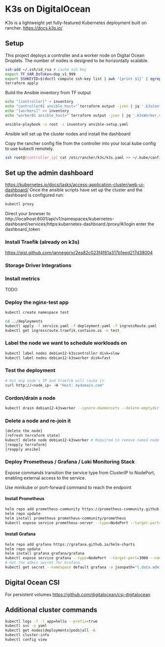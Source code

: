 # K3s on DigitalOcean

K3s is a lightweight yet fully-featured Kubernetes deployment built on rancher. https://docs.k3s.io/


## Setup
This project deploys a controller and a worker node on Digital Ocean Droplets. The number of nodes is designed to be horizontally scalable.

```bash
ssh-add ~/.ssh/id_rsa # cache ssh key
export TF_VAR_DoToken=dop_v1_999
export SSHKEYID=$(doctl compute ssh-key list | awk '{print $1}' | egrep -v ID) 
terraform apply
```

Build the Ansible inventory from TF output
```bash
echo "[controller]" > inventory
echo "controller01 ansible_host="`terraform output -json | jq '.k3sController.value[0]'` >> inventory
echo "[workers]" >> inventory
echo "worker01 ansible_host="`terraform output -json | jq '.k3sWorker.value[0]'` >> inventory

ansible-playbook -u root -i inventory ansible-setup.yaml
```

Ansible will set up the cluster nodes and install the dashboard

Copy the rancher config file from the controller into your local kube config to use kubectl remotely.

```bash
ssh root@[controller_ip] cat /etc/rancher/k3s/k3s.yaml >> ~/.kube/config
```

## Set up the admin dashboard
https://kubernetes.io/docs/tasks/access-application-cluster/web-ui-dashboard/
Once the ansible scripts have set up the cluster and the dashboard is configured run:

```bash
kubectl proxy
```

Direct your browser to http://localhost:8001/api/v1/namespaces/kubernetes-dashboard/services/https:kubernetes-dashboard:/proxy/#/login enter the dashboard_token


### Install Traefik (already on k3s)
https://gist.github.com/jannegpriv/2ea82c023f4f61a317b1eed217d38004

### Storage Driver Integrations



### Install metrics
TODO

### Deploy the nginx-test app
```bash
kubectl create namespace test

cd ../deployments
kubectl apply -f service.yaml -f deployment.yaml -f ingressRoute.yaml
kubectl get ingressroute.traefik.containo.us -n test
```

### Label the node we want to schedule workloads on
```bash
kubectl label nodes debian12-k3scontroller disk=slow
kubectl label nodes debian12-k3sworker disk=fast
```

### Test the deployment
```bash
# Hit any node's IP and traefik will route it
curl http://<node_ip> -H "Host: mydomain.com"
```

### Cordon/drain a node
```bash
kubectl drain debian12-k3sworker --ignore-daemonsets --delete-emptydir-data
```

### Delete a node and re-join it
```bash
[delete the node]
[refresh terraform state]
kubectl delete node debian12-k3sworker # Required to remove named node from the config (could rename the node)
[reapply terraform]
[reapply ansibe]
```

### Deploy Prometheus / Grafana / Loki Monitoring Stack

Expose commands transition the service type from ClusterIP to NodePort, enabling external access to the service.

Use minikube or port-forward command to reach the endpoint

#### Install Prometheus
```bash
helm repo add prometheus-community https://prometheus-community.github.io/helm-charts
helm repo update
helm install prometheus prometheus-community/prometheus
kubectl expose service prometheus-server --type=NodePort --target-port=9090 --name=prometheus-server-ext

```

#### Install Grafana
```bash
helm repo add grafana https://grafana.github.io/helm-charts
helm repo update
helm install grafana grafana/grafana
kubectl expose service grafana --type=NodePort --target-port=3000 --name=grafana-ext
# Get the admin secret for Grafana
kubectl get secret --namespace default grafana -o jsonpath="{.data.admin-password}" | base64 --decode ; echo

```

## Digital Ocean CSI
For persistent volumes https://github.com/digitalocean/csi-digitalocean

## Additional cluster commands
```bash
kubectl logs -f -l app=hello --prefix=true
kubectl svc -o yaml
kubectl get nodes|deployments|pods|all -A
kubectl cluster-info
kubectl config view
```